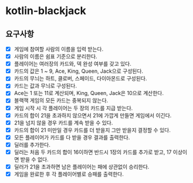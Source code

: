# kotlin-blackjack

## 요구사항
- [x] 게임에 참여할 사람의 이름을 입력 받는다.
- [x] 사람의 이름은 쉼표 기준으로 분리한다.
- [x] 플레이어는 여러장의 카드와, 덱 완성 여부를 갖고 있다.
- [x] 카드의 값은 1 ~ 9, Ace, King, Queen, Jack으로 구성된다.
- [x] 카드의 무늬는 하트, 클로버, 스페이드, 다이아몬드로 구성된다.
- [x] 카드는 값과 무늬로 구성된다.
- [x] Ace는 1 또는 11로 계산되며, King, Queen, Jack은 10으로 계산한다.
- [x] 블랙잭 게임의 모든 카드는 중복되지 않는다.
- [x] 게임 시작 시 각 플레이어는 두 장의 카드를 지급 받는다.
- [x] 카드의 합이 21을 초과하지 않으면서 21에 가깝게 만들면 게임에서 이긴다.
- [x] 21을 넘지 않을 경우 카드를 계속 받을 수 있다.
- [x] 카드의 합이 21 미만일 경우 카드를 더 받을지 그만 받을지 결정할 수 있다.
- [x] 모든 플레이어가 카드를 다 받을 경우 결과를 출력한다.
- [x] 딜러를 추가한다.
- [x] 딜러는 처음 두 카드의 합이 16이하면 반드시 1장의 카드를 추가로 받고, 17 이상이면 받을 수 없다.
- [x] 딜러가 21을 초과하면 남은 플레이어는 패에 상관없이 승리한다.
- [x] 게임을 완료한 후 각 플레이어별로 승패를 출력한다.
